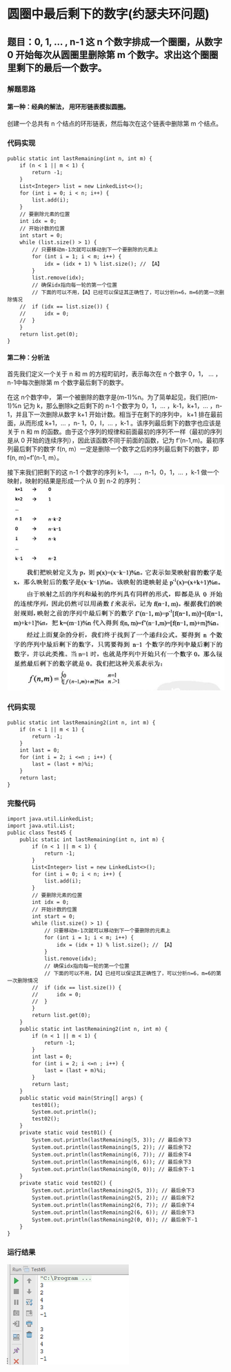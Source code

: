 # 圆圈中最后剩下的数字(约瑟夫环问题)

## 题目：0, 1, … , n-1 这 n 个数字排成一个圈圈，从数字 0 开始每次从圆圏里删除第 m 个数字。求出这个圈圈里剩下的最后一个数字。

### 解题思路

#### 第一种：经典的解法， 用环形链表模拟圆圈。 

创建一个总共有 n 个结点的环形链表，然后每次在这个链表中删除第 m 个结点。

### 代码实现

```
public static int lastRemaining(int n, int m) {
    if (n < 1 || m < 1) {
        return -1;
    }
    List<Integer> list = new LinkedList<>();
    for (int i = 0; i < n; i++) {
        list.add(i);
    }
    // 要删除元素的位置
    int idx = 0;
    // 开始计数的位置
    int start = 0;
    while (list.size() > 1) {
        // 只要移动m-1次就可以移动到下一个要删除的元素上
        for (int i = 1; i < m; i++) {
            idx = (idx + 1) % list.size(); // 【A】
        }
        list.remove(idx);
        // 确保idx指向每一轮的第一个位置
        // 下面的可以不用，【A】已经可以保证其正确性了，可以分析n=6，m=6的第一次删除情况
    //  if (idx == list.size()) {
    //      idx = 0;
    //  }
    }
    return list.get(0);
}
```

#### 第二种：分析法 

首先我们定义一个关于 n 和 m 的方程町矶时，表示每次在 n 个数字 0，1， … ，n-1中每次删除第 m 个数字最后剩下的数字。
 
在这 n个数字中， 第一个被删除的数字是(m-1)%n。为了简单起见，我们把(m- 1)%n 记为 k，那么删除k之后剩下的 n-1 个数字为 0，1，… ，k-1，k+1，… ，n-1，并且下一次删除从数字 k+1 开始计数。相当于在剩下的序列中， k+1 排在最前面，从而形成 k+1，... ，n- 1，0，I，… ，k-1 。该序列最后剩下的数字也应该是关于 n 和 m 的函数。由于这个序列的规律和前面最初的序列不一样（最初的序列是从 0 开始的连续序列），因此该函数不同于前面的函数，记为 f’(n-1,m)。最初序列最后剩下的数字 f(n, m）一定是删除一个数字之后的序列最后剩下的数字，即 f(n, m)=f’(n-1, m）。 

接下来我们把剩下的这 n-1 个数字的序列 k-1， …，n-1，0，1，… ，k-1 做一个映射，映射的结果是形成一个从 0 到 n-2 的序列： 
　　 
![](images/63.png)

### 代码实现

```
public static int lastRemaining2(int n, int m) {
    if (n < 1 || m < 1) {
        return -1;
    }
    int last = 0;
    for (int i = 2; i <=n ; i++) {
        last = (last + m)%i;
    }
    return last;
}
```

### 完整代码

```
import java.util.LinkedList;
import java.util.List;
public class Test45 {
    public static int lastRemaining(int n, int m) {
        if (n < 1 || m < 1) {
            return -1;
        }
        List<Integer> list = new LinkedList<>();
        for (int i = 0; i < n; i++) {
            list.add(i);
        }
        // 要删除元素的位置
        int idx = 0;
        // 开始计数的位置
        int start = 0;
        while (list.size() > 1) {
            // 只要移动m-1次就可以移动到下一个要删除的元素上
            for (int i = 1; i < m; i++) {
                idx = (idx + 1) % list.size(); // 【A】
            }
            list.remove(idx);
            // 确保idx指向每一轮的第一个位置
            // 下面的可以不用，【A】已经可以保证其正确性了，可以分析n=6，m=6的第一次删除情况
        //  if (idx == list.size()) {
        //      idx = 0;
        //  }
        }
        return list.get(0);
    }
    public static int lastRemaining2(int n, int m) {
        if (n < 1 || m < 1) {
            return -1;
        }
        int last = 0;
        for (int i = 2; i <=n ; i++) {
            last = (last + m)%i;
        }
        return last;
    }
    public static void main(String[] args) {
        test01();
        System.out.println();
        test02();
    }
    private static void test01() {
        System.out.println(lastRemaining(5, 3)); // 最后余下3
        System.out.println(lastRemaining(5, 2)); // 最后余下2
        System.out.println(lastRemaining(6, 7)); // 最后余下4
        System.out.println(lastRemaining(6, 6)); // 最后余下3
        System.out.println(lastRemaining(0, 0)); // 最后余下-1
    }
    private static void test02() {
        System.out.println(lastRemaining2(5, 3)); // 最后余下3
        System.out.println(lastRemaining2(5, 2)); // 最后余下2
        System.out.println(lastRemaining2(6, 7)); // 最后余下4
        System.out.println(lastRemaining2(6, 6)); // 最后余下3
        System.out.println(lastRemaining2(0, 0)); // 最后余下-1
    }
}
```

### 运行结果

![](images/64.png)